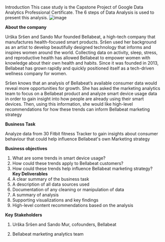 Introduction <a name="introduction"></a>
This case study is the Capstone Project of Google Data Analytics Professional Certificate. The 6 steps of Data Analysis is used to present this analysis.
![image](https://user-images.githubusercontent.com/114810317/206252507-b3571d66-caeb-4a13-aedd-4f8f3bc8d19c.png)

**About the company**

Urška Sršen and Sando Mur founded Bellabeat, a high-tech company that manufactures health-focused smart products.
Sršen used her background as an artist to develop beautifully designed technology that informs and inspires women around
the world. Collecting data on activity, sleep, stress, and reproductive health has allowed Bellabeat to empower women with
knowledge about their own health and habits. Since it was founded in 2013, Bellabeat has grown rapidly and quickly
positioned itself as a tech-driven wellness company for women.

Sršen knows that an analysis of Bellabeat’s available consumer data would reveal more opportunities for growth. She has
asked the marketing analytics team to focus on a Bellabeat product and analyze smart device usage data in order to gain
insight into how people are already using their smart devices. Then, using this information, she would like high-level
recommendations for how these trends can inform Bellabeat marketing strategy

**Business Task**

Analyze data from 30 Fitbit fitness Tracker to gain insights about consumer behaviour that could help influence Bellabeat's own Marketing strategy

**Business objectives**
1. What are some trends in smart device usage?
2. How could these trends apply to Bellabeat customers?
3. How could these trends help influence Bellabeat marketing strategy?
**Key Deliverables**
1. A clear summary of the business task
2. A description of all data sources used
3. Documentation of any cleaning or manipulation of data
4. A summary of analysis
5. Supporting visualizations and key findings
6. High-level content recommendations based on the analysis

**Key Stakeholders**

1. Urška Sršen and Sando Mur, cofounders, Bellabeat 

2. Bellabeat marketing analytics team
